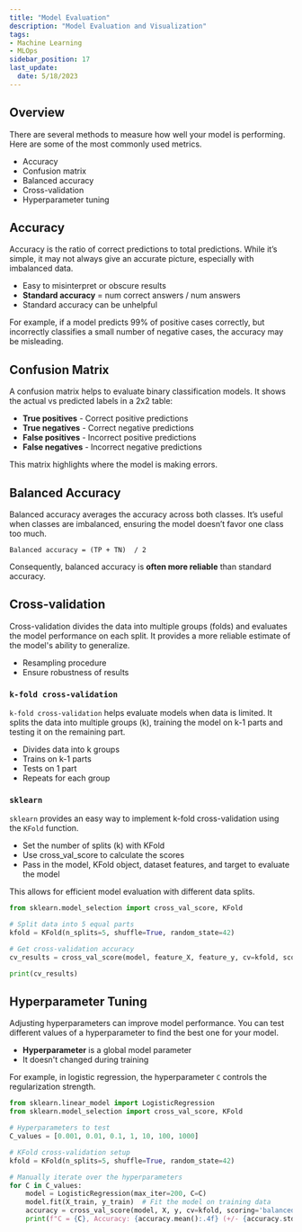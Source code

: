 ```yaml
---
title: "Model Evaluation"
description: "Model Evaluation and Visualization"
tags: 
- Machine Learning
- MLOps
sidebar_position: 17
last_update:
  date: 5/18/2023
---
```



## Overview

There are several methods to measure how well your model is performing. Here are some of the most commonly used metrics.

- Accuracy 
- Confusion matrix 
- Balanced accuracy 
- Cross-validation 
- Hyperparameter tuning 

## Accuracy

Accuracy is the ratio of correct predictions to total predictions. While it’s simple, it may not always give an accurate picture, especially with imbalanced data.

- Easy to misinterpret or obscure results
- **Standard accuracy** = num correct answers / num answers 
- Standard accuracy can be unhelpful

For example, if a model predicts 99% of positive cases correctly, but incorrectly classifies a small number of negative cases, the accuracy may be misleading.

## Confusion Matrix

A confusion matrix helps to evaluate binary classification models. It shows the actual vs predicted labels in a 2x2 table:

- **True positives** - Correct positive predictions
- **True negatives** - Correct negative predictions
- **False positives** - Incorrect positive predictions
- **False negatives** - Incorrect negative predictions

This matrix highlights where the model is making errors.

## Balanced Accuracy

Balanced accuracy averages the accuracy across both classes. It’s useful when classes are imbalanced, ensuring the model doesn’t favor one class too much.

```
Balanced accuracy = (TP + TN)  / 2
```

Consequently, balanced accuracy is **often more reliable** than standard accuracy.

## Cross-validation

Cross-validation divides the data into multiple groups (folds) and evaluates the model performance on each split. It provides a more reliable estimate of the model's ability to generalize.

- Resampling procedure
- Ensure robustness of results

### `k-fold cross-validation`

`k-fold cross-validation` helps evaluate models when data is limited. It splits the data into multiple groups (k), training the model on k-1 parts and testing it on the remaining part.

- Divides data into k groups
- Trains on k-1 parts
- Tests on 1 part
- Repeats for each group

### `sklearn`

`sklearn` provides an easy way to implement k-fold cross-validation using the `KFold` function. 

- Set the number of splits (k) with KFold
- Use cross_val_score to calculate the scores
- Pass in the model, KFold object, dataset features, and target to evaluate the model

This allows for efficient model evaluation with different data splits.

```python
from sklearn.model_selection import cross_val_score, KFold

# Split data into 5 equal parts
kfold = KFold(n_splits=5, shuffle=True, random_state=42)

# Get cross-validation accuracy
cv_results = cross_val_score(model, feature_X, feature_y, cv=kfold, scoring='balanced_accuracy')

print(cv_results)
```

## Hyperparameter Tuning

Adjusting hyperparameters can improve model performance. You can test different values of a hyperparameter to find the best one for your model.

- **Hyperparameter** is a global model parameter
- It doesn't changed during training

For example, in logistic regression, the hyperparameter `C` controls the regularization strength.

```python
from sklearn.linear_model import LogisticRegression
from sklearn.model_selection import cross_val_score, KFold

# Hyperparameters to test
C_values = [0.001, 0.01, 0.1, 1, 10, 100, 1000]

# KFold cross-validation setup
kfold = KFold(n_splits=5, shuffle=True, random_state=42)

# Manually iterate over the hyperparameters
for C in C_values:
    model = LogisticRegression(max_iter=200, C=C)
    model.fit(X_train, y_train)  # Fit the model on training data
    accuracy = cross_val_score(model, X, y, cv=kfold, scoring='balanced_accuracy')  
    print(f"C = {C}, Accuracy: {accuracy.mean():.4f} (+/- {accuracy.std():.4f})")
```